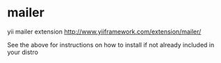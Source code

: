 mailer
======

yii mailer extension http://www.yiiframework.com/extension/mailer/

See the above for instructions on how to install if not already included in your distro
